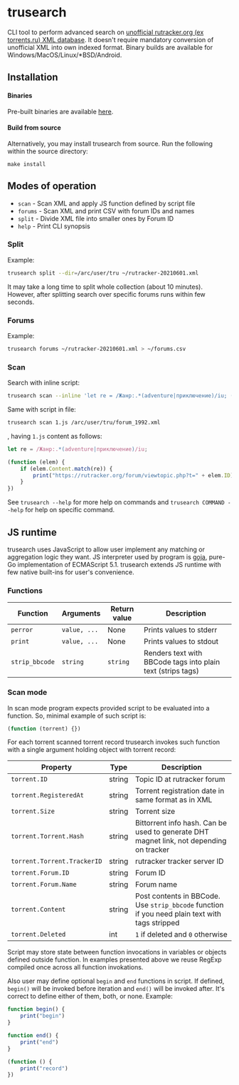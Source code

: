 # trusearch

CLI tool to perform advanced search on [unofficial rutracker.org (ex torrents.ru) XML database](https://rutracker.org/forum/viewtopic.php?t=5591249). It doesn't require mandatory conversion of unofficial XML into own indexed format. Binary builds are available for Windows/MacOS/Linux/\*BSD/Android.

## Installation

#### Binaries

Pre-built binaries are available [here](https://github.com/Snawoot/trusearch/releases/latest).

#### Build from source

Alternatively, you may install trusearch from source. Run the following within the source directory:

```
make install
```

## Modes of operation

* `scan` - Scan XML and apply JS function defined by script file
* `forums` - Scan XML and print CSV with forum IDs and names
* `split` - Divide XML file into smaller ones by Forum ID
* `help` - Print CLI synopsis

### Split

Example:

```sh
trusearch split --dir=/arc/user/tru ~/rutracker-20210601.xml
```

It may take a long time to split whole collection (about 10 minutes). However, after splitting search over specific forums runs within few seconds.

### Forums

Example:

```sh
trusearch forums ~/rutracker-20210601.xml > ~/forums.csv
```

### Scan

Search with inline script:

```sh
trusearch scan --inline 'let re = /Жанр:.*(adventure|приключение)/iu; (function (elem) { if (elem.Content.match(re)) { print("https://rutracker.org/forum/viewtopic.php?t=" + elem.ID) } })' /arc/user/tru/forum_1992.xml
```

Same with script in file:

```sh
trusearch scan 1.js /arc/user/tru/forum_1992.xml
```

, having `1.js` content as follows:

```js
let re = /Жанр:.*(adventure|приключение)/iu;

(function (elem) {
	if (elem.Content.match(re)) {
		print("https://rutracker.org/forum/viewtopic.php?t=" + elem.ID)
	}
})
```

See `trusearch --help` for more help on commands and `trusearch COMMAND --help` for help on specific command.

## JS runtime

trusearch uses JavaScript to allow user implement any matching or aggregation logic they want. JS interpreter used by program is [goja](https://github.com/dop251/goja), pure-Go implementation of ECMAScript 5.1. trusearch extends JS runtime with few native built-ins for user's convenience.

### Functions

| Function       | Arguments    | Return value | Description                                                 |
| -------------- | ------------ | ------------ | ----------------------------------------------------------- |
| `perror`       | `value, ...` | None         | Prints values to stderr                                     |
| `print`        | `value, ...` | None         | Prints values to stdout                                     |
| `strip_bbcode` | `string`     | `string`     | Renders text with BBCode tags into plain text (strips tags) |

### Scan mode

In scan mode program expects provided script to be evaluated into a function. So, minimal example of such script is:

```js
(function (torrent) {})
```

For each torrent scanned torrent record trusearch invokes such function with a single argument holding object with torrent record:

| Property                    | Type   | Description                                                                                    |
| --------------------------- | ------ | ---------------------------------------------------------------------------------------------- |
| `torrent.ID`                | string | Topic ID at rutracker forum                                                                    |
| `torrent.RegisteredAt`      | string | Torrent registration date in same format as in XML                                             |
| `torrent.Size`              | string | Torrent size                                                                                   |
| `torrent.Torrent.Hash`      | string | Bittorrent info hash. Can be used to generate DHT magnet link, not depending on tracker        |
| `torrent.Torrent.TrackerID` | string | rutracker tracker server ID                                                                    |
| `torrent.Forum.ID`          | string | Forum ID                                                                                       |
| `torrent.Forum.Name`        | string | Forum name                                                                                     |
| `torrent.Content`           | string | Post contents in BBCode. Use `strip_bbcode` function if you need plain text with tags stripped |
| `torrent.Deleted`           | int    | `1` if deleted and `0` otherwise                                                               |

Script may store state between function invocations in variables or objects defined outside function. In examples presented above we reuse RegExp compiled once across all function invokations.

Also user may define optional `begin` and `end` functions in script. If defined, `begin()` will be invoked before iteration and `end()` will be invoked after. It's correct to define either of them, both, or none. Example:

```js
function begin() {
	print("begin")
}

function end() {
	print("end")
}

(function () {
	print("record")
})
```
